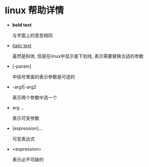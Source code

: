 # linux 帮助详情

- **bold text**  

  与字面上的意思相同

- <u>italic text</u>

  虽然是斜体, 但是在linux中显示是下划线, 表示需要替换合适的参数

- [-param]

  中括号里面的表示参数是可选的

- -arg1|-arg2 

  表示两个参数中选一个

- arg ...

  表示可变参数

- [expression]...

  可变表达式

- \<expression>

  表示必不可缺的
